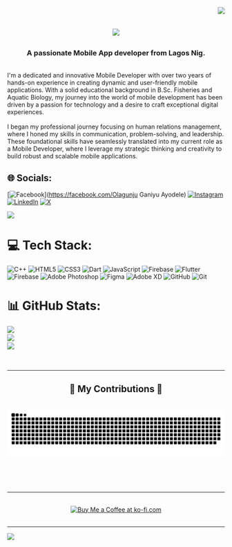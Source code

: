 <img align="right" src="https://visitor-badge.laobi.icu/badge?page_id=salesp07.salesp07" />

<h1 align="center">
    <img src="https://readme-typing-svg.herokuapp.com/?font=Righteous&size=35&center=true&vCenter=true&width=500&height=70&duration=4000&lines=Hi+There!+👋;+I'm+Olagunju+Ganiyu+Ayodele;"/>

<h3 align="center">A passionate Mobile App developer from Lagos Nig.</h3>

<br/>
    
</h1>
I'm a dedicated and innovative Mobile Developer with over two years of hands-on experience in creating dynamic and user-friendly mobile applications. With a solid educational background in B.Sc. Fisheries and Aquatic Biology, my journey into the world of mobile development has been driven by a passion for technology and a desire to craft exceptional digital experiences.<br><br>I began my professional journey focusing on human relations management, where I honed my skills in communication, problem-solving, and leadership. These foundational skills have seamlessly translated into my current role as a Mobile Developer, where I leverage my strategic thinking and creativity to build robust and scalable mobile applications.



## 🌐 Socials:
[![Facebook](https://img.shields.io/badge/Facebook-%231877F2.svg?logo=Facebook&logoColor=white)](https://facebook.com/Olagunju Ganiyu Ayodele) [![Instagram](https://img.shields.io/badge/Instagram-%23E4405F.svg?logo=Instagram&logoColor=white)](https://instagram.com/@sigma_tech_) [![LinkedIn](https://img.shields.io/badge/LinkedIn-%230077B5.svg?logo=linkedin&logoColor=white)](https://linkedin.com/in/linkedin.com/in/ganiyu-olagunju-537312245 ) [![X](https://img.shields.io/badge/X-black.svg?logo=X&logoColor=white)](https://x.com/@G_u_n_j_u) 

<a href="olagunjuayodeleganiyu@gmail.com">
    <img src="https://img.shields.io/badge/Gmail-333333?style=for-the-badge&logo=gmail&logoColor=red" />
  </a>


# 💻 Tech Stack:
![C++](https://img.shields.io/badge/c++-%2300599C.svg?style=for-the-badge&logo=c%2B%2B&logoColor=white) ![HTML5](https://img.shields.io/badge/html5-%23E34F26.svg?style=for-the-badge&logo=html5&logoColor=white) ![CSS3](https://img.shields.io/badge/css3-%231572B6.svg?style=for-the-badge&logo=css3&logoColor=white) ![Dart](https://img.shields.io/badge/dart-%230175C2.svg?style=for-the-badge&logo=dart&logoColor=white) ![JavaScript](https://img.shields.io/badge/javascript-%23323330.svg?style=for-the-badge&logo=javascript&logoColor=%23F7DF1E) ![Firebase](https://img.shields.io/badge/firebase-%23039BE5.svg?style=for-the-badge&logo=firebase) ![Flutter](https://img.shields.io/badge/Flutter-%2302569B.svg?style=for-the-badge&logo=Flutter&logoColor=white) ![Firebase](https://img.shields.io/badge/firebase-a08021?style=for-the-badge&logo=firebase&logoColor=ffcd34) ![Adobe Photoshop](https://img.shields.io/badge/adobe%20photoshop-%2331A8FF.svg?style=for-the-badge&logo=adobe%20photoshop&logoColor=white) ![Figma](https://img.shields.io/badge/figma-%23F24E1E.svg?style=for-the-badge&logo=figma&logoColor=white) ![Adobe XD](https://img.shields.io/badge/Adobe%20XD-470137?style=for-the-badge&logo=Adobe%20XD&logoColor=#FF61F6) ![GitHub](https://img.shields.io/badge/github-%23121011.svg?style=for-the-badge&logo=github&logoColor=white) ![Git](https://img.shields.io/badge/git-%23F05033.svg?style=for-the-badge&logo=git&logoColor=white)

# 📊 GitHub Stats:
![](https://github-readme-stats.vercel.app/api?username=HarlabE&theme=dark&hide_border=false&include_all_commits=true&count_private=false)<br/>
![](https://github-readme-streak-stats.herokuapp.com/?user=HarlabE&theme=dark&hide_border=false)<br/>
![](https://github-readme-stats.vercel.app/api/top-langs/?username=HarlabE&theme=dark&hide_border=false&include_all_commits=true&count_private=false&layout=compact)


<br/>
<hr/>

<div align="center">
  <h2>🐍 My Contributions 🐍</h2>
  <br>
  <img alt="snake eating my contributions" src="https://raw.githubusercontent.com/salesp07/salesp07/output/github-contribution-grid-snake.svg" />
  
  <br/><br/><br/>
</div>

<hr/>

<br/>

<div align="center">
<a href='https://ko-fi.com/V7V4RAK9C' target='_blank'><img height='64' style='border:0px;height:64px;' src='https://storage.ko-fi.com/cdn/kofi1.png?v=3' border='0' alt='Buy Me a Coffee at ko-fi.com' /></a>
</div>

<br/>


---
[![](https://visitcount.itsvg.in/api?id=opa6ix1&icon=7&color=1)](https://visitcount.itsvg.in)

<!-- Proudly created with GPRM ( https://gprm.itsvg.in ) -->
